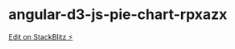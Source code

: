 # angular-d3-js-pie-chart-rpxazx

[Edit on StackBlitz ⚡️](https://stackblitz.com/edit/angular-d3-js-pie-chart-rpxazx)